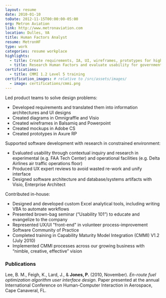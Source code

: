 ```yaml
---
layout: resume
date: 2010-01-10
toDate: 2012-11-15T00:00:00-05:00
org: Metron Aviation
link: http://www.metronaviation.com
location: Dulles, VA
title: Human Factors Analyst
resume: MetronHF
type: work
categories: resume workplace
highlights:
  - title: Create requirements, IA, UI, wireframes, prototypes for highly technical aviation software
  - title: Research Human Factors and evaluate usability for government contracts
certifications:
  - title: CMMI 1.2 Level 5 training
certification_images: # relative to /src/assets/images/
  - image: certifications/cmmi.png
---
```


Led product teams to solve design problems:

- Developed <span class="skill">requirements</span> and translated them into <span class="skill">information architectures</span> and <span class="skill">UI designs</span>
- Created diagrams in <span class="skill">Omnigraffle</span> and <span class="skill">Visio</span>
- Created wireframes in <span class="skill">Balsamiq</span> and <span class="skill">Powerpoint</span>
- Created mockups in <span class="skill">Adobe CS</span>
- Created prototypes in <span class="skill">Axure RP</span>

Supported software development with research in constrained environment:

- Evaluated usability through <span class="skill">contextual inquiry</span> and research in experimental (e.g. FAA Tech Center) and operational facilities (e.g. Delta Airlines air traffic operations floor)
- Produced <span class="skill">UX expert reviews</span> to avoid wasted re-work and unify interface
- Designed <span class="skill">software architecture</span> and database/systems artifacts with Visio, Enterprise Architect

Contributed in-house:

- Designed and <span class="skill">developed</span> custom Excel analytical tools, including <span class="skill">writing VBA</span> to automate workflows
- Presented <span class="skill">brown-bag</span> seminar (“Usability 101”) to educate and evangelize to the company
- Represented UX/UI "front-end" in volunteer process-improvement Software Community of Practice
- Completed training in Capability Maturity Model Integration (CMMI) V1.2 (July 2010)
- Implemented <span class="skill">CMMI</span> processes across our growing business with “nimble, creative, effective” vision

### Publications

Lee, B. M., Feigh, K., Lard, J., & **Jones, P.** (2010, November). *En-route fuel optimization algorithm user interface design*. Paper presented at the annual International Conference on Human-Computer Interaction in Aerospace, Cape Canaveral, FL.
